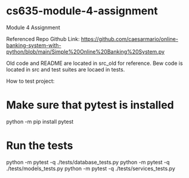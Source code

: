# cs635-module-4-assignment
Module 4 Assignment

Referenced Repo Github Link:
https://github.com/caesarmario/online-banking-system-with-python/blob/main/Simple%20Online%20Banking%20System.py

Old code and README are located in src_old for reference.
Bew code is located in src and test suites are locaed in tests.

How to test project:
# Make sure that pytest is installed
python -m pip install pytest

# Run the tests
python -m pytest -q ./tests/database_tests.py
python -m pytest -q ./tests/models_tests.py
python -m pytest -q ./tests/services_tests.py